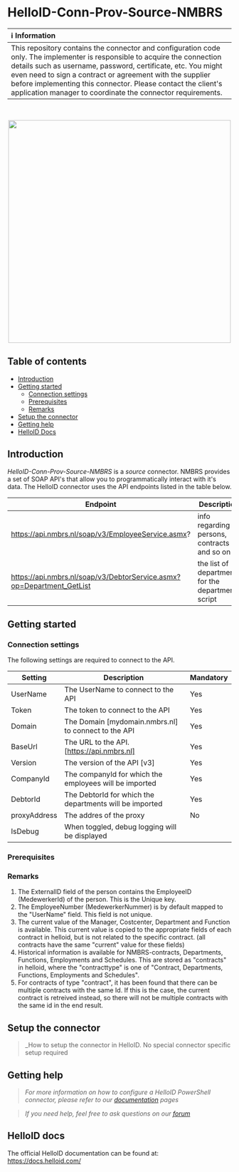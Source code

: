 
# HelloID-Conn-Prov-Source-NMBRS

| :information_source: Information |
|:---------------------------|
| This repository contains the connector and configuration code only. The implementer is responsible to acquire the connection details such as username, password, certificate, etc. You might even need to sign a contract or agreement with the supplier before implementing this connector. Please contact the client's application manager to coordinate the connector requirements. |
<br /> 
<p align="center">
  <img src="https://www.tools4ever.nl/connector-logos/vismanmbrs-logo.png" width="500">
</p> 

## Table of contents

- [Introduction](#Introduction)
- [Getting started](#Getting-started)
  + [Connection settings](#Connection-settings)
  + [Prerequisites](#Prerequisites)
  + [Remarks](#Remarks)
- [Setup the connector](@Setup-The-Connector)
- [Getting help](#Getting-help)
- [HelloID Docs](#HelloID-docs)

## Introduction

_HelloID-Conn-Prov-Source-NMBRS_ is a _source_ connector. NMBRS provides a set of SOAP API's that allow you to programmatically interact with it's data. The HelloID connector uses the API endpoints listed in the table below.

| Endpoint     | Description |
| ------------ | ----------- |
| https://api.nmbrs.nl/soap/v3/EmployeeService.asmx? | info regarding persons, contracts and so on           |
|https://api.nmbrs.nl/soap/v3/DebtorService.asmx?op=Department_GetList| the list of departments for the department script|

## Getting started

### Connection settings

The following settings are required to connect to the API.

| Setting      | Description                        | Mandatory   |
| ------------ | -----------                        | ----------- |
| UserName     | The UserName to connect to the API | Yes         |
| Token        | The token to connect to the API | Yes         |
| Domain      | The Domain [mydomain.nmbrs.nl] to connect to the API                | Yes         |
| BaseUrl | The URL to the API.[https://api.nmbrs.nl] | Yes |
| Version | The version of the API [v3]               | Yes |
| CompanyId | The companyId for which the employees will be imported | Yes |
|DebtorId | The DebtorId for which the departments will be imported | Yes |
|proxyAddress| The addres of the proxy  |No |
|IsDebug | When toggled, debug logging will be displayed |
### Prerequisites

### Remarks

1) The ExternalID field of the person contains the EmployeeID (MedewerkerId) of the person. This is the Unique key.
2) The EmployeeNumber (MedewerkerNummer) is by default mapped to the "UserName" field.  This field is not unique.
3) The current value of the Manager, Costcenter, Department and Function is available. This current value is copied to the appropriate fields of each contract in helloid, but is not related to the specific contract.  (all contracts have the same "current" value for these fields)
4) Historical information is available for NMBRS-contracts, Departments, Functions, Employments and Schedules. This are stored as "contracts" in helloid, where the "contracttype" is one of "Contract, Departments, Functions, Employments and Schedules".
5) For contracts of type "contract", it has been found that there can be multiple contracts with the same Id. If this is the case, the current contract is retreived instead, so there will not be multiple contracts with the same id in the end result.

## Setup the connector

> _How to setup the connector in HelloID.
No special connector specific setup required


## Getting help

> _For more information on how to configure a HelloID PowerShell connector, please refer to our [documentation](https://docs.helloid.com/hc/en-us/articles/360012557600-Configure-a-custom-PowerShell-source-system) pages_

> _If you need help, feel free to ask questions on our [forum](https://forum.helloid.com)_

## HelloID docs

The official HelloID documentation can be found at: https://docs.helloid.com/
